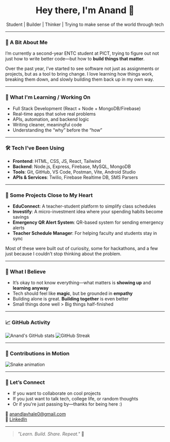 <h1 align="center">Hey there, I'm Anand 👋</h1>

<p align="center">Student | Builder | Thinker | Trying to make sense of the world through tech</p>

---

### 🧠 A Bit About Me

I’m currently a second-year ENTC student at PICT, trying to figure out not just how to write better code—but how to **build things that matter**.

Over the past year, I’ve started to see software not just as assignments or projects, but as a tool to bring change. I love learning how things work, breaking them down, and slowly building them back up in my own way.

---

### 🔧 What I'm Learning / Working On

- Full Stack Development (React + Node + MongoDB/Firebase)
- Real-time apps that solve real problems
- APIs, automation, and backend logic
- Writing cleaner, meaningful code
- Understanding the “why” before the “how”

---

### 🛠️ Tech I’ve Been Using

- **Frontend**: HTML, CSS, JS, React, Tailwind
- **Backend**: Node.js, Express, Firebase, MySQL, MongoDB
- **Tools**: Git, GitHub, VS Code, Postman, Vite, Android Studio
- **APIs & Services**: Twilio, Firebase Realtime DB, SMS Parsers

---

### 📌 Some Projects Close to My Heart

- **EduConnect**: A teacher-student platform to simplify class schedules  
- **Investify**: A micro-investment idea where your spending habits become savings  
- **Emergency QR Alert System**: QR-based system for sending emergency alerts  
- **Teacher Schedule Manager**: For helping faculty and students stay in sync  

Most of these were built out of curiosity, some for hackathons, and a few just because I couldn’t stop thinking about the problem.

---

### 💭 What I Believe

- It’s okay to not know everything—what matters is **showing up** and **learning anyway**
- Tech should feel like **magic**, but be grounded in **empathy**
- Building alone is great. **Building together** is even better
- Small things done well > Big things half-finished

---

### 📈 GitHub Activity

![Anand's GitHub stats](https://github-readme-stats.vercel.app/api?username=anandlavhale&show_icons=true&theme=dracula)
![GitHub Streak](https://streak-stats.demolab.com?user=anandlavhale&theme=tokyonight)

---

### 🐍 Contributions in Motion

![Snake animation](https://raw.githubusercontent.com/anandlavhale/anandlavhale/output/github-contribution-grid-snake.svg)

---

### 💬 Let’s Connect

- If you want to collaborate on cool projects
- If you just want to talk tech, college life, or random thoughts
- Or if you're just passing by—thanks for being here :)

📩 anandlavhale0@gmail.com  
🔗 [LinkedIn]([https://www.linkedin.com/in/anandlavhale/](https://www.linkedin.com/in/anand-lavhale-014981313))

---

> *"Learn. Build. Share. Repeat."* 🧠

